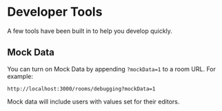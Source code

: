 # Developer Tools

A few tools have been built in to help you develop quickly.

## Mock Data

You can turn on Mock Data by appending `?mockData=1` to a room URL. For example:

```
http://localhost:3000/rooms/debugging?mockData=1
```

Mock data will include users with values set for their editors.
